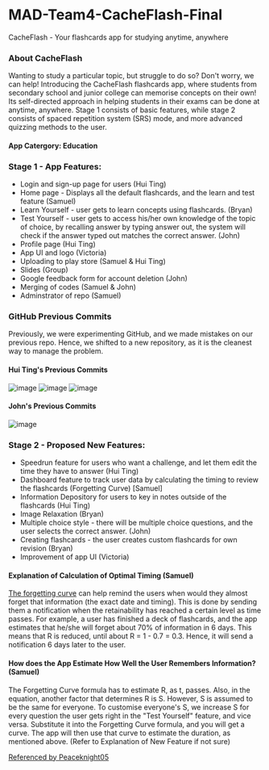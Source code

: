 # MAD-Team4-CacheFlash-Final
CacheFlash - Your flashcards app for studying anytime, anywhere
### About CacheFlash
Wanting to study a particular topic, but struggle to do so? Don't worry, we can help! Introducing the CacheFlash flashcards app, where students from secondary school and junior college can memorise concepts on their own! Its self-directed approach in helping students in their exams can be done at anytime, anywhere. Stage 1 consists of basic features, while stage 2 consists of spaced repetition system (SRS) mode, and more advanced quizzing methods to the user.

#### App Catergory: Education
### Stage 1 - App Features:
- Login and sign-up page for users (Hui Ting)
- Home page - Displays all the default flashcards, and the learn and test feature (Samuel)
- Learn Yourself - user gets to learn concepts using flashcards. (Bryan)
- Test Yourself - user gets to access his/her own knowledge of the topic of choice, by recalling answer by typing answer out, the system will check if the answer typed out matches the correct answer. (John)
- Profile page (Hui Ting)
- App UI and logo (Victoria)
- Uploading to play store (Samuel & Hui Ting)
- Slides (Group)
- Google feedback form for account deletion (John)
- Merging of codes (Samuel & John)
- Adminstrator of repo (Samuel)

### GitHub Previous Commits
Previously, we were experimenting GitHub, and we made mistakes on our previous repo. Hence, we shifted to a new repository, as it is the cleanest way to manage the problem. 
#### Hui Ting's Previous Commits
![image](https://github.com/MAD2023-Team4/MAD-Team4-CacheFlash-Final/assets/133575569/37539aa9-cc7f-45c8-939c-137c6b49fa86)
![image](https://github.com/MAD2023-Team4/MAD-Team4-CacheFlash-Final/assets/133575569/0af23221-f998-4262-9dc1-2cce2ff6c236)
![image](https://github.com/MAD2023-Team4/MAD-Team4-CacheFlash-Final/assets/133575569/7ee4983c-2ef6-4dd8-ae46-675e5bf1bef3)

#### John's Previous Commits
![image](https://github.com/MAD2023-Team4/MAD-Team4-CacheFlash-Final/assets/133575569/62cdd0f3-6e76-442b-833f-5cd0ad4020f4)


### Stage 2 - Proposed New Features:
 - Speedrun feature for users who want a challenge, and let them edit the time they have to answer (Hui Ting)
 - Dashboard feature to track user data by calculating the timing to review the flashcards (Forgetting Curve) [Samuel]
 - Information Depository for users to key in notes outside of the flashcards (Hui Ting)
 - Image Relaxation (Bryan)
 -  Multiple choice style - there will be multiple choice questions, and the user selects the correct answer. (John)
 -  Creating flashcards - the user creates custom flashcards for own revision (Bryan)
 -  Improvement of app UI (Victoria)
 
 #### Explanation of Calculation of Optimal Timing (Samuel)
 [The forgetting curve](https://en.wikipedia.org/wiki/Forgetting_curve) can help remind the users when would they almost forget that information (the exact date and timing). This is done by sending them a notification when the retainability has reached a certain level as time passes. For example, a user has finished a deck of flashcards, and the app estimates that he/she will forget about 70% of information in 6 days. This means that R is reduced, until about R = 1 - 0.7 = 0.3. Hence, it will send a notification 6 days later to the user.

 #### How does the App Estimate How Well the User Remembers Information? (Samuel)
 The Forgetting Curve formula has to estimate R, as t, passes. Also, in the equation, another factor that determines R is S. However, S is assumed to be the same for everyone. To customise everyone's S, we increase S for every question the user gets right in the "Test Yourself" feature, and vice versa. Substitute it into the Forgetting Curve formula, and you will get a curve. The app will then use that curve to estimate the duration, as mentioned above. (Refer to Explanation of New Feature if not sure)

[Referenced by Peaceknight05](https://github.com/peaceknight05/Pentagone)
